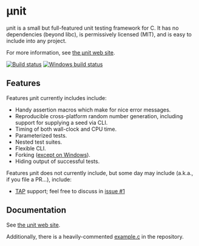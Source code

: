 # µnit

µnit is a small but full-featured unit testing framework for C.  It has
no dependencies (beyond libc), is permissively licensed (MIT), and is
easy to include into any project.

For more information, see
[the µnit web site](https://nemequ.github.io/munit).

[![Build status](https://travis-ci.org/nemequ/munit.svg?branch=master)](https://travis-ci.org/nemequ/munit)
[![Windows build status](https://ci.appveyor.com/api/projects/status/db515g5ifcwjohq7/branch/master?svg=true)](https://ci.appveyor.com/project/quixdb/munit/branch/master)

## Features

Features µnit currently includes include:

 * Handy assertion macros which make for nice error messages.
 * Reproducible cross-platform random number generation, including
   support for supplying a seed via CLI.
 * Timing of both wall-clock and CPU time.
 * Parameterized tests.
 * Nested test suites.
 * Flexible CLI.
 * Forking
   ([except on Windows](https://github.com/nemequ/munit/issues/2)).
 * Hiding output of successful tests.

Features µnit does not currently include, but some day may include
(a.k.a., if you file a PR…), include:

 * [TAP](http://testanything.org/) support; feel free to discuss in
   [issue #1](https://github.com/nemequ/munit/issues/1)

## Documentation

See [the µnit web site](https://nemequ.github.io/munit).

Additionally, there is a heavily-commented
[example.c](https://github.com/nemequ/munit/blob/master/example.c) in
the repository.
